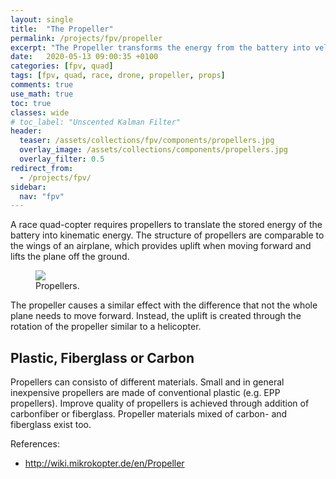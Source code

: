 ```yaml
---
layout: single
title:  "The Propeller"
permalink: /projects/fpv/propeller
excerpt: "The Propeller transforms the energy from the battery into velocity."
date:   2020-05-13 09:00:35 +0100
categories: [fpv, quad]
tags: [fpv, quad, race, drone, propeller, props]
comments: true
use_math: true
toc: true
classes: wide
# toc_label: "Unscented Kalman Filter"
header:
  teaser: /assets/collections/fpv/components/propellers.jpg
  overlay_image: /assets/collections/components/propellers.jpg
  overlay_filter: 0.5
redirect_from:
  - /projects/fpv/
sidebar:
  nav: "fpv"
---
```


A race quad-copter requires propellers to translate the stored energy of the battery into kinematic energy.
The structure of propellers are comparable to the wings of an airplane, which provides uplift when moving forward
and lifts the plane off the ground.

<figure >
    <a href="/assets/collections/fpv/props/propellers.jpg"><img src="/assets/collections/fpv/props/propellers.jpg"></a>
    <figcaption>Propellers.</figcaption>
</figure>

The propeller causes a similar effect with the difference that not the whole plane needs to move forward.
Instead, the uplift is created through the rotation of the propeller similar to a helicopter.

## Plastic, Fiberglass or Carbon

Propellers can consisto of different materials. Small and in general inexpensive propellers are made of conventional plastic (e.g. EPP propellers).
Improve quality of propellers is achieved through addition of carbonfiber or fiberglass. Propeller materials mixed of carbon- and fiberglass exist too.


References:

- http://wiki.mikrokopter.de/en/Propeller

